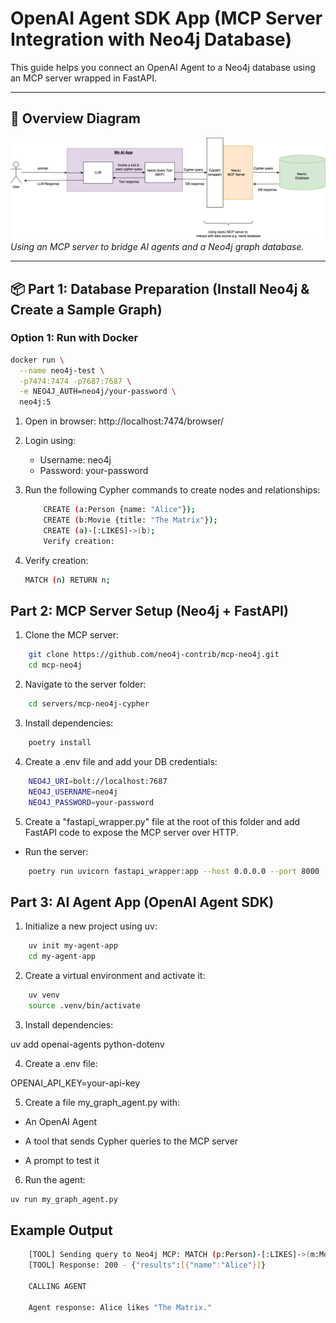 # OpenAI Agent SDK App (MCP Server Integration with Neo4j Database)

This guide helps you connect an OpenAI Agent to a Neo4j database using an MCP server wrapped in FastAPI.


---

## 📌 Overview Diagram

![Architecture Diagram](./MCP-neo4j-integration.png)  
*Using an MCP server to bridge AI agents and a Neo4j graph database.*

---

## 📦 Part 1: Database Preparation (Install Neo4j & Create a Sample Graph)

### Option 1: Run with Docker

```bash
docker run \
  --name neo4j-test \
  -p7474:7474 -p7687:7687 \
  -e NEO4J_AUTH=neo4j/your-password \
  neo4j:5

```

1. Open in browser: http://localhost:7474/browser/

2. Login using:
    - Username: neo4j
    - Password: your-password

3. Run the following Cypher commands to create nodes and relationships:

    ```bash
        CREATE (a:Person {name: "Alice"});
        CREATE (b:Movie {title: "The Matrix"});
        CREATE (a)-[:LIKES]->(b);
        Verify creation:
    ```

4. Verify creation:

    ```bash
    MATCH (n) RETURN n;
    ```

## Part 2: MCP Server Setup (Neo4j + FastAPI)

1. Clone the MCP server:

```bash
    git clone https://github.com/neo4j-contrib/mcp-neo4j.git
    cd mcp-neo4j
```

2. Navigate to the server folder:

```bash
    cd servers/mcp-neo4j-cypher
```
3. Install dependencies:

```bash
    poetry install
```
4. Create a .env file and add your DB credentials:

```bash
    NEO4J_URI=bolt://localhost:7687
    NEO4J_USERNAME=neo4j
    NEO4J_PASSWORD=your-password
```

5. Create a "fastapi_wrapper.py" file at the root of this folder and add FastAPI code to expose the MCP server over HTTP.

- Run the server:

```bash
    poetry run uvicorn fastapi_wrapper:app --host 0.0.0.0 --port 8000
```

## Part 3: AI Agent App (OpenAI Agent SDK)

1. Initialize a new project using uv:

```bash
    uv init my-agent-app
    cd my-agent-app
```
2. Create a virtual environment and activate it:

```bash
    uv venv
    source .venv/bin/activate
```

3. Install dependencies:

uv add openai-agents python-dotenv

4. Create a .env file:

OPENAI_API_KEY=your-api-key

5. Create a file my_graph_agent.py with:

- An OpenAI Agent

- A tool that sends Cypher queries to the MCP server

- A prompt to test it

6. Run the agent:

```bash
uv run my_graph_agent.py

```

## Example Output
```bash
    [TOOL] Sending query to Neo4j MCP: MATCH (p:Person)-[:LIKES]->(m:Movie {title: 'The Matrix'}) RETURN p.name
    [TOOL] Response: 200 - {"results":[{"name":"Alice"}]}

    CALLING AGENT

    Agent response: Alice likes "The Matrix."

```
